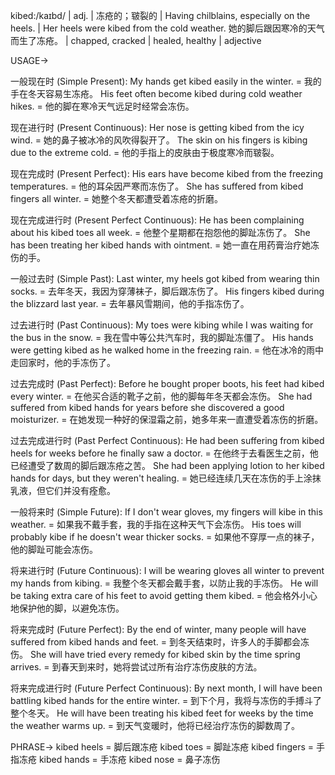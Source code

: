 kibed:/kaɪbd/ | adj. | 冻疮的；皲裂的 | Having chilblains, especially on the heels.  |  Her heels were kibed from the cold weather. 她的脚后跟因寒冷的天气而生了冻疮。 |  chapped, cracked | healed, healthy | adjective

USAGE->

一般现在时 (Simple Present):
My hands get kibed easily in the winter. = 我的手在冬天容易生冻疮。
His feet often become kibed during cold weather hikes. = 他的脚在寒冷天气远足时经常会冻伤。

现在进行时 (Present Continuous):
Her nose is getting kibed from the icy wind. = 她的鼻子被冰冷的风吹得裂开了。
The skin on his fingers is kibing due to the extreme cold. = 他的手指上的皮肤由于极度寒冷而皲裂。

现在完成时 (Present Perfect):
His ears have become kibed from the freezing temperatures. = 他的耳朵因严寒而冻伤了。
She has suffered from kibed fingers all winter. = 她整个冬天都遭受着冻疮的折磨。

现在完成进行时 (Present Perfect Continuous):
He has been complaining about his kibed toes all week. = 他整个星期都在抱怨他的脚趾冻伤了。
She has been treating her kibed hands with ointment. = 她一直在用药膏治疗她冻伤的手。

一般过去时 (Simple Past):
Last winter, my heels got kibed from wearing thin socks. = 去年冬天，我因为穿薄袜子，脚后跟冻伤了。
His fingers kibed during the blizzard last year. = 去年暴风雪期间，他的手指冻伤了。

过去进行时 (Past Continuous):
My toes were kibing while I was waiting for the bus in the snow. = 我在雪中等公共汽车时，我的脚趾冻僵了。
His hands were getting kibed as he walked home in the freezing rain. = 他在冰冷的雨中走回家时，他的手冻伤了。

过去完成时 (Past Perfect):
Before he bought proper boots, his feet had kibed every winter. = 在他买合适的靴子之前，他的脚每年冬天都会冻伤。
She had suffered from kibed hands for years before she discovered a good moisturizer. = 在她发现一种好的保湿霜之前，她多年来一直遭受着冻伤的折磨。

过去完成进行时 (Past Perfect Continuous):
He had been suffering from kibed heels for weeks before he finally saw a doctor. = 在他终于去看医生之前，他已经遭受了数周的脚后跟冻疮之苦。
She had been applying lotion to her kibed hands for days, but they weren't healing. = 她已经连续几天在冻伤的手上涂抹乳液，但它们并没有痊愈。

一般将来时 (Simple Future):
If I don't wear gloves, my fingers will kibe in this weather. = 如果我不戴手套，我的手指在这种天气下会冻伤。
His toes will probably kibe if he doesn't wear thicker socks. = 如果他不穿厚一点的袜子，他的脚趾可能会冻伤。

将来进行时 (Future Continuous):
I will be wearing gloves all winter to prevent my hands from kibing. = 我整个冬天都会戴手套，以防止我的手冻伤。
He will be taking extra care of his feet to avoid getting them kibed. = 他会格外小心地保护他的脚，以避免冻伤。

将来完成时 (Future Perfect):
By the end of winter, many people will have suffered from kibed hands and feet. = 到冬天结束时，许多人的手脚都会冻伤。
She will have tried every remedy for kibed skin by the time spring arrives. = 到春天到来时，她将尝试过所有治疗冻伤皮肤的方法。

将来完成进行时 (Future Perfect Continuous):
By next month, I will have been battling kibed hands for the entire winter. = 到下个月，我将与冻伤的手搏斗了整个冬天。
He will have been treating his kibed feet for weeks by the time the weather warms up. = 到天气变暖时，他将已经治疗冻伤的脚数周了。


PHRASE->
kibed heels = 脚后跟冻疮
kibed toes = 脚趾冻疮
kibed fingers = 手指冻疮
kibed hands = 手冻疮
kibed nose = 鼻子冻伤
